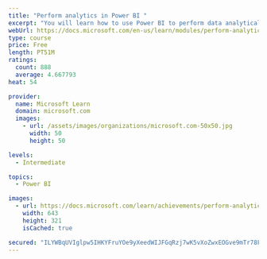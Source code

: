 ```yaml
---
title: "Perform analytics in Power BI "
excerpt: "You will learn how to use Power BI to perform data analytical functions, how to identify outliers in your data, how to group data together, and how to bin data for analysis. You will also learn how to perform time series analysis. Finally, you will work with advanced analytic features of Power BI, such as Quick Insights, AI Insights, and the Analyze feature."
webUrl: https://docs.microsoft.com/en-us/learn/modules/perform-analytics-power-bi/
type: course
price: Free
length: PT51M
ratings:
  count: 888
  average: 4.667793
heat: 54

provider:
  name: Microsoft Learn
  domain: microsoft.com
  images:
    - url: /assets/images/organizations/microsoft.com-50x50.jpg
      width: 50
      height: 50

levels:
  - Intermediate

topics:
  - Power BI

images:
  - url: https://docs.microsoft.com/learn/achievements/perform-analytics-power-bi-social.png
    width: 643
    height: 321
    isCached: true

secured: "ILYWBqUVIglpw5IHKYFruYOe9yXeedWIJFGqRzj7wK5vXoZwxEOGve9mTr78FdeZiPaB7QTBuoGvF28Nh+HU/+7ycFzEk5jay6zpjc/BJH3V8rURi9QXT9jt6WJO3djCJl6nvHCiWo2QNK33PWSM+qxwspNKAyARN6i0ocr3Jtnk6BQQjDWDXLZi7dtpmwGM3Ox7BvtclKm+b9N3520tr4Zc4OtzSjdfnUoPUqUcvcMKqcpjchw9+6CORjX8T4lxpQw6uETqZAP1D5l9DwVyHR7dhnYd3UYNXkB72VaaC0Qqg271+8hIUzUDf4WF2NiOEb5hCA3TQTr8OhFRurBUW6zp246umZI/dSNF8hsYu03cDvm6YFzX02Q599kYGVCvfpXoVgp1Es1WszBvFD5iN68BqW09qWyotCg9GJ845Ns=;cAtmfD4haxiipIaQb+FRpw=="
---
```


